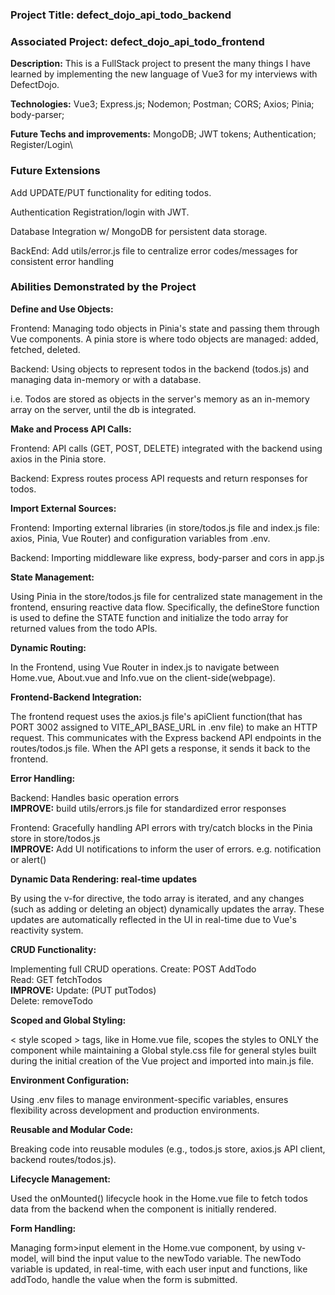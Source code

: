 ### Project Title: defect_dojo_api_todo_backend

### Associated Project: defect_dojo_api_todo_frontend

**Description:** This is a FullStack project to present the many things I have learned by implementing the new language of Vue3 for my interviews with DefectDojo.

**Technologies:** Vue3; Express.js; Nodemon; Postman; CORS; Axios; Pinia; body-parser;

**Future Techs and improvements:** MongoDB; JWT tokens; Authentication; Register/Login\

### Future Extensions

Add UPDATE/PUT functionality for editing todos.

Authentication Registration/login with JWT.

Database Integration w/ MongoDB for persistent data storage.

BackEnd: Add utils/error.js file to centralize error codes/messages for consistent error handling

### Abilities Demonstrated by the Project

**Define and Use Objects:**

Frontend: Managing todo objects in Pinia's state and passing them through Vue components. A pinia store is where todo objects are managed: added, fetched, deleted.

Backend: Using objects to represent todos in the backend (todos.js) and managing data in-memory or with a database.

i.e. Todos are stored as objects in the server's memory as an in-memory array on the server, until the db is integrated.

**Make and Process API Calls:**

Frontend: API calls (GET, POST, DELETE) integrated with the backend using axios in the Pinia store.

Backend: Express routes process API requests and return responses for todos.

**Import External Sources:**

Frontend: Importing external libraries (in store/todos.js file and index.js file: axios, Pinia, Vue Router) and configuration variables from .env.

Backend: Importing middleware like express, body-parser and cors in app.js

**State Management:**

Using Pinia in the store/todos.js file for centralized state management in the frontend, ensuring reactive data flow. Specifically, the defineStore function is used to define the STATE function and initialize the todo array for returned values from the todo APIs.

**Dynamic Routing:**

In the Frontend, using Vue Router in index.js to navigate between Home.vue, About.vue and Info.vue on the client-side(webpage).

**Frontend-Backend Integration:**

The frontend request uses the axios.js file's apiClient function(that has PORT 3002 assigned to VITE_API_BASE_URL in .env file) to make an HTTP request. This communicates with the Express backend API endpoints in the routes/todos.js file.
When the API gets a response, it sends it back to the frontend.

**Error Handling:**

Backend: Handles basic operation errors  
**IMPROVE:** build utils/errors.js file for standardized error responses

Frontend: Gracefully handling API errors with try/catch blocks in the Pinia store in store/todos.js  
**IMPROVE:** Add UI notifications to inform the user of errors. e.g. notification or alert()

**Dynamic Data Rendering: real-time updates**

By using the v-for directive, the todo array is iterated, and any changes (such as adding or deleting an object) dynamically updates the array. These updates are automatically reflected in the UI in real-time due to Vue's reactivity system.

**CRUD Functionality:**

Implementing full CRUD operations.
Create: POST AddTodo  
Read: GET fetchTodos  
**IMPROVE:** Update: (PUT putTodos)  
Delete: removeTodo

**Scoped and Global Styling:**

< style scoped > tags, like in Home.vue file, scopes the styles to ONLY the component while maintaining a Global style.css file for general styles built during the initial creation of the Vue project and imported into main.js file.

**Environment Configuration:**

Using .env files to manage environment-specific variables, ensures flexibility across development and production environments.

**Reusable and Modular Code:**

Breaking code into reusable modules (e.g., todos.js store, axios.js API client, backend routes/todos.js).

**Lifecycle Management:**

Used the onMounted() lifecycle hook in the Home.vue file to fetch todos data from the backend when the component is initially rendered.

**Form Handling:**

Managing form>input element in the Home.vue component, by using v-model, will bind the input value to the newTodo variable. The newTodo variable is updated, in real-time, with each user input and functions, like addTodo, handle the value when the form is submitted.
